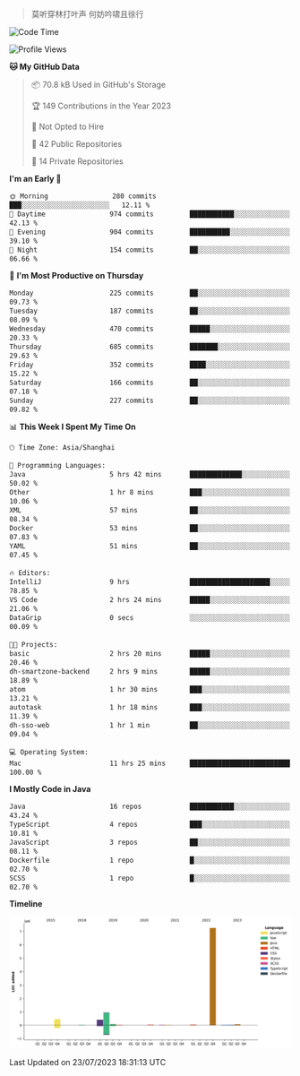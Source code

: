 > 莫听穿林打叶声
> 何妨吟啸且徐行

<!-- ![Github Stats](https://github-readme-stats.vercel.app/api?username=catch6&count_private=true&show_icons=true&theme=gruvbox) -->

<!-- ![Top Langs](https://github-readme-stats.vercel.app/api/top-langs/?username=catch6&layout=compact) -->

<!--START_SECTION:waka-->
![Code Time](http://img.shields.io/badge/Code%20Time-11%20hrs%2025%20mins-blue)

![Profile Views](http://img.shields.io/badge/Profile%20Views-0-blue)

**🐱 My GitHub Data**

> 📦 70.8 kB Used in GitHub's Storage
 >
> 🏆 149 Contributions in the Year 2023
 >
> 🚫 Not Opted to Hire
 >
> 📜 42 Public Repositories
 >
> 🔑 14 Private Repositories
 >
**I'm an Early 🐤**

```text
🌞 Morning                280 commits         ███░░░░░░░░░░░░░░░░░░░░░░   12.11 %
🌆 Daytime                974 commits         ███████████░░░░░░░░░░░░░░   42.13 %
🌃 Evening                904 commits         ██████████░░░░░░░░░░░░░░░   39.10 %
🌙 Night                  154 commits         ██░░░░░░░░░░░░░░░░░░░░░░░   06.66 %
```
📅 **I'm Most Productive on Thursday**

```text
Monday                   225 commits         ██░░░░░░░░░░░░░░░░░░░░░░░   09.73 %
Tuesday                  187 commits         ██░░░░░░░░░░░░░░░░░░░░░░░   08.09 %
Wednesday                470 commits         █████░░░░░░░░░░░░░░░░░░░░   20.33 %
Thursday                 685 commits         ███████░░░░░░░░░░░░░░░░░░   29.63 %
Friday                   352 commits         ████░░░░░░░░░░░░░░░░░░░░░   15.22 %
Saturday                 166 commits         ██░░░░░░░░░░░░░░░░░░░░░░░   07.18 %
Sunday                   227 commits         ██░░░░░░░░░░░░░░░░░░░░░░░   09.82 %
```


📊 **This Week I Spent My Time On**

```text
🕑︎ Time Zone: Asia/Shanghai

💬 Programming Languages:
Java                     5 hrs 42 mins       █████████████░░░░░░░░░░░░   50.02 %
Other                    1 hr 8 mins         ███░░░░░░░░░░░░░░░░░░░░░░   10.06 %
XML                      57 mins             ██░░░░░░░░░░░░░░░░░░░░░░░   08.34 %
Docker                   53 mins             ██░░░░░░░░░░░░░░░░░░░░░░░   07.83 %
YAML                     51 mins             ██░░░░░░░░░░░░░░░░░░░░░░░   07.45 %

🔥 Editors:
IntelliJ                 9 hrs               ████████████████████░░░░░   78.85 %
VS Code                  2 hrs 24 mins       █████░░░░░░░░░░░░░░░░░░░░   21.06 %
DataGrip                 0 secs              ░░░░░░░░░░░░░░░░░░░░░░░░░   00.09 %

🐱‍💻 Projects:
basic                    2 hrs 20 mins       █████░░░░░░░░░░░░░░░░░░░░   20.46 %
dh-smartzone-backend     2 hrs 9 mins        █████░░░░░░░░░░░░░░░░░░░░   18.89 %
atom                     1 hr 30 mins        ███░░░░░░░░░░░░░░░░░░░░░░   13.21 %
autotask                 1 hr 18 mins        ███░░░░░░░░░░░░░░░░░░░░░░   11.39 %
dh-sso-web               1 hr 1 min          ██░░░░░░░░░░░░░░░░░░░░░░░   09.04 %

💻 Operating System:
Mac                      11 hrs 25 mins      █████████████████████████   100.00 %
```

**I Mostly Code in Java**

```text
Java                     16 repos            ███████████░░░░░░░░░░░░░░   43.24 %
TypeScript               4 repos             ███░░░░░░░░░░░░░░░░░░░░░░   10.81 %
JavaScript               3 repos             ██░░░░░░░░░░░░░░░░░░░░░░░   08.11 %
Dockerfile               1 repo              █░░░░░░░░░░░░░░░░░░░░░░░░   02.70 %
SCSS                     1 repo              █░░░░░░░░░░░░░░░░░░░░░░░░   02.70 %
```



**Timeline**

![Lines of Code chart](https://raw.githubusercontent.com/catch6/catch6/master/assets/bar_graph.png)


 Last Updated on 23/07/2023 18:31:13 UTC
<!--END_SECTION:waka-->
